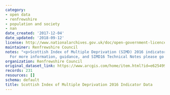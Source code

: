 ```yaml
---
category:
- open data
- renfrewshire
- population and society
- nan
date_created: '2017-12-04'
date_updated: '2018-09-12'
license: http://www.nationalarchives.gov.uk/doc/open-government-licence/version/3/
maintainer: Renfrewshire Council
notes: "<p>Scottish Index of Multiple Deprivation (SIMD) 2016 indicator data for Renfrewshire.\_\
  For more information, guidance, and SIMD16 Technical Notes please go to\_http://www.gov.scot/SIMD</p>"
organization: Renfrewshire Council
original_dataset_link: https://www.arcgis.com/home/item.html?id=e6254992c57f4f65b57e45d847dae0ac
records: 231
resources: []
schema: default
title: Scottish Index of Multiple Deprivation 2016 Indicator Data
---
```

